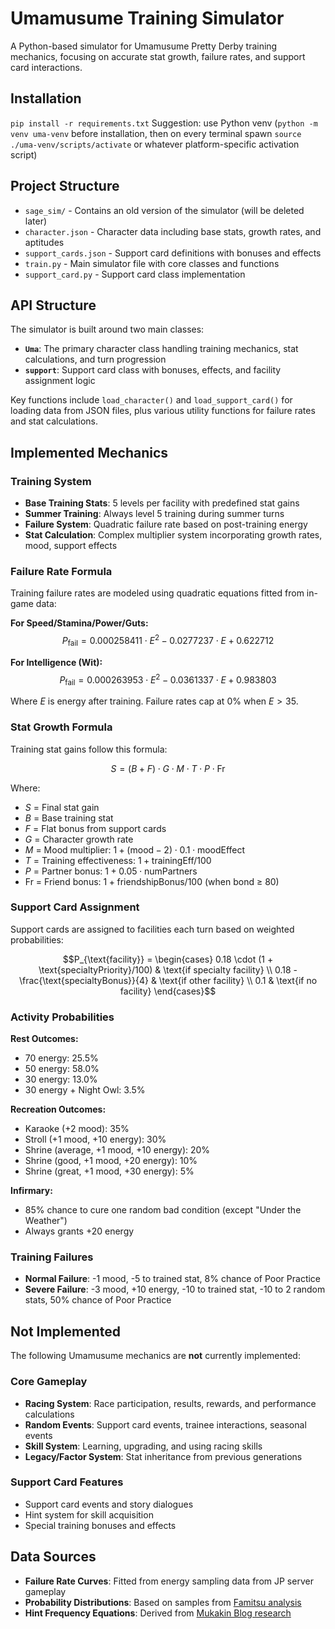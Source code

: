 # Umamusume Training Simulator

A Python-based simulator for Umamusume Pretty Derby training mechanics, focusing on accurate stat growth, failure rates, and support card interactions.

## Installation
`pip install -r requirements.txt`
Suggestion: use Python venv (`python -m venv uma-venv` before installation, then on every terminal spawn `source ./uma-venv/scripts/activate` or whatever platform-specific activation script)

## Project Structure

- `sage_sim/` - Contains an old version of the simulator (will be deleted later)
- `character.json` - Character data including base stats, growth rates, and aptitudes
- `support_cards.json` - Support card definitions with bonuses and effects
- `train.py` - Main simulator file with core classes and functions
- `support_card.py` - Support card class implementation

## API Structure

The simulator is built around two main classes:

- **`Uma`**: The primary character class handling training mechanics, stat calculations, and turn progression
- **`support`**: Support card class with bonuses, effects, and facility assignment logic

Key functions include `load_character()` and `load_support_card()` for loading data from JSON files, plus various utility functions for failure rates and stat calculations.

## Implemented Mechanics

### Training System
- **Base Training Stats**: 5 levels per facility with predefined stat gains
- **Summer Training**: Always level 5 training during summer turns
- **Failure System**: Quadratic failure rate based on post-training energy
- **Stat Calculation**: Complex multiplier system incorporating growth rates, mood, support effects

### Failure Rate Formula
Training failure rates are modeled using quadratic equations fitted from in-game data:

**For Speed/Stamina/Power/Guts:**
$$P_{\text{fail}} = 0.000258411 \cdot E^2 - 0.0277237 \cdot E + 0.622712$$

**For Intelligence (Wit):**
$$P_{\text{fail}} = 0.000263953 \cdot E^2 - 0.0361337 \cdot E + 0.983803$$

Where $E$ is energy after training. Failure rates cap at 0% when $E > 35$.

### Stat Growth Formula
Training stat gains follow this formula:

$$S = (B + F) \cdot G \cdot M \cdot T \cdot P \cdot \text{Fr}$$

Where:
- $S$ = Final stat gain
- $B$ = Base training stat
- $F$ = Flat bonus from support cards
- $G$ = Character growth rate
- $M$ = Mood multiplier: $1 + (\text{mood} - 2) \cdot 0.1 \cdot \text{moodEffect}$
- $T$ = Training effectiveness: $1 + \text{trainingEff}/100$
- $P$ = Partner bonus: $1 + 0.05 \cdot \text{numPartners}$
- $\text{Fr}$ = Friend bonus: $1 + \text{friendshipBonus}/100$ (when bond ≥ 80)

### Support Card Assignment
Support cards are assigned to facilities each turn based on weighted probabilities:

$$P_{\text{facility}} = \begin{cases}
0.18 \cdot (1 + \text{specialtyPriority}/100) & \text{if specialty facility} \\
0.18 - \frac{\text{specialtyBonus}}{4} & \text{if other facility} \\
0.1 & \text{if no facility}
\end{cases}$$

### Activity Probabilities

**Rest Outcomes:**
- 70 energy: 25.5%
- 50 energy: 58.0%
- 30 energy: 13.0%
- 30 energy + Night Owl: 3.5%

**Recreation Outcomes:**
- Karaoke (+2 mood): 35%
- Stroll (+1 mood, +10 energy): 30%
- Shrine (average, +1 mood, +10 energy): 20%
- Shrine (good, +1 mood, +20 energy): 10%
- Shrine (great, +1 mood, +30 energy): 5%

**Infirmary:**
- 85% chance to cure one random bad condition (except "Under the Weather")
- Always grants +20 energy

### Training Failures
- **Normal Failure**: -1 mood, -5 to trained stat, 8% chance of Poor Practice
- **Severe Failure**: -3 mood, +10 energy, -10 to trained stat, -10 to 2 random stats, 50% chance of Poor Practice

## Not Implemented

The following Umamusume mechanics are **not** currently implemented:

### Core Gameplay
- **Racing System**: Race participation, results, rewards, and performance calculations
- **Random Events**: Support card events, trainee interactions, seasonal events
- **Skill System**: Learning, upgrading, and using racing skills
- **Legacy/Factor System**: Stat inheritance from previous generations

### Support Card Features
- Support card events and story dialogues
- Hint system for skill acquisition
- Special training bonuses and effects

## Data Sources

- **Failure Rate Curves**: Fitted from energy sampling data from JP server gameplay
- **Probability Distributions**: Based on samples from [Famitsu analysis](https://www.famitsu.com/news/202106/01222293.html)
- **Hint Frequency Equations**: Derived from [Mukakin Blog research](https://www.mukakin-blog.com/491634168.html)
